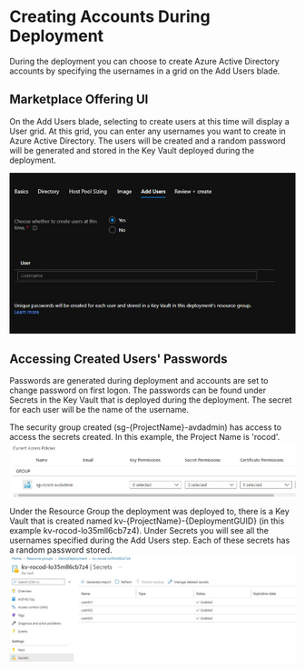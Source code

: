 # Creating Accounts During Deployment

During the deployment you can choose to create Azure Active Directory accounts by specifying the usernames in a grid on the Add Users blade.

## Marketplace Offering UI

On the Add Users blade, selecting to create users at this time will display a User grid. At this grid, you can enter any usernames you want to create in Azure Active Directory. The users will be created and a random password will be generated and stored in the Key Vault deployed during the deployment.

![Create Users blade](../images/AddUsersBlade.jpg)

## Accessing Created Users' Passwords

Passwords are generated during deployment and accounts are set to change password on first logon. The passwords can be found under Secrets in the Key Vault that is deployed during the deployment. The secret for each user will be the name of the username.

The security group created (sg-{ProjectName}-avdadmin) has access to access the secrets created. In this example, the Project Name is 'rocod'.
![Create Users blade](../images/KeyVaultAccessPolicy.jpg)

Under the Resource Group the deployment was deployed to, there is a Key Vault that is created named kv-{ProjectName}-{DeploymentGUID} (in this example kv-rocod-lo35mll6cb7z4). Under Secrets you will see all the usernames specified during the Add Users step. Each of these secrets has a random password stored.
![Create Users blade](../images/KeyVaultSecrets.jpg)
